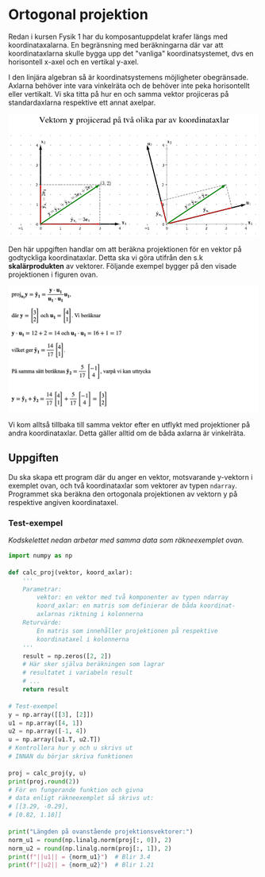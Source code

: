 # Ortogonal projektion

Redan i kursen Fysik 1 har du komposantuppdelat krafer längs med koordinataxalarna. En begränsning med beräkningarna där var att koordinataxlarna skulle bygga upp det "vanliga" koordinatsystemet, dvs en horisontell x-axel och en vertikal y-axel.

I den linjära algebran så är koordinatsystemens möjligheter obegränsade. Axlarna behöver inte vara vinkelräta och de behöver inte peka horisontellt eller vertikalt. Vi ska titta på hur en och samma vektor projiceras på standardaxlarna respektive ett annat axelpar.

![Figur: Ortogonal projektion](images/ortogonal-projektion.png)

Den här uppgiften handlar om att beräkna projektionen för en vektor på godtyckliga koordinataxlar. Detta ska vi göra utifrån den s.k **skalärprodukten** av vektorer. Följande exempel bygger på den visade projektionen i figuren ovan.

![Projektion](images/projektion.png)

Vi kom alltså tillbaka till samma vektor efter en utflykt med projektioner på andra koordinataxlar. Detta gäller alltid om de båda axlarna är vinkelräta.

## Uppgiften

Du ska skapa ett program där du anger en vektor, motsvarande y-vektorn i exemplet ovan, och två koordinataxlar som vektorer av typen `ndarray`. Programmet ska beräkna den ortogonala projektionen av vektorn y på respektive angiven koordinataxel.

### Test-exempel

*Kodskelettet nedan arbetar med samma data som räkneexemplet ovan.*

```python
import numpy as np

def calc_proj(vektor, koord_axlar):
    '''
    Parametrar:
        vektor: en vektor med två komponenter av typen ndarray
        koord_axlar: en matris som definierar de båda koordinat-
        axlarnas riktning i kolonnerna
    Returvärde:
        En matris som innehåller projektionen på respektive
        koordinataxel i kolonnerna
    '''
    result = np.zeros([2, 2])
    # Här sker själva beräkningen som lagrar
    # resultatet i variabeln result
    # ...
    return result

# Test-exempel
y = np.array([[3], [2]])
u1 = np.array([4, 1])
u2 = np.array([-1, 4])
u = np.array([u1.T, u2.T])
# Kontrollera hur y och u skrivs ut
# INNAN du börjar skriva funktionen

proj = calc_proj(y, u)
print(proj.round(2))
# För en fungerande funktion och givna
# data enligt räkneexemplet så skrivs ut:
# [[3.29, -0.29],
# [0.82, 1.18]]

print("Längden på ovanstående projektionsvektorer:")
norm_u1 = round(np.linalg.norm(proj[:, 0]), 2)
norm_u2 = round(np.linalg.norm(proj[:, 1]), 2)
print(f"||u1|| = {norm_u1}")  # Blir 3.4
print(f"||u2|| = {norm_u2}")  # Blir 1.21
 ```
